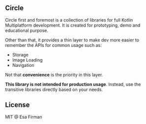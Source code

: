## Circle

Circle first and foremost is a collection of libraries for full Kotlin Multiplatform development.
It is created for prototyping, demo and educational purpose.

Other than that, it provides a thin layer to make dev more easier to remember the APIs for
common usage such as:

- Storage
- Image Loading
- Navigation

Not that **convenience** is the priority in this layer.

**This library is not intended for production usage**. Instead, use the transitive libraries
directly based on your needs.

## License

MIT @ Esa Firman
